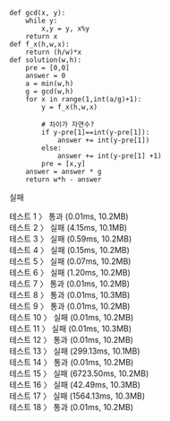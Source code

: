 ```
def gcd(x, y):
    while y:
        x,y = y, x%y
    return x
def f_x(h,w,x):
    return (h/w)*x
def solution(w,h):
    pre = [0,0]
    answer = 0
    a = min(w,h)
    g = gcd(w,h)
    for x in range(1,int(a/g)+1):
        y = f_x(h,w,x)

        # 차이가 자연수?
        if y-pre[1]==int(y-pre[1]):
            answer += int(y-pre[1])
        else:
            answer += int(y-pre[1] +1)
        pre = [x,y]
    answer = answer * g
    return w*h - answer
```
실패

테스트 1 〉	통과 (0.01ms, 10.2MB)<br>
테스트 2 〉	실패 (4.15ms, 10.1MB)<br>
테스트 3 〉	실패 (0.59ms, 10.2MB)<br>
테스트 4 〉	실패 (0.15ms, 10.2MB)<br>
테스트 5 〉	실패 (0.07ms, 10.2MB)<br>
테스트 6 〉	실패 (1.20ms, 10.2MB)<br>
테스트 7 〉	통과 (0.01ms, 10.2MB)<br>
테스트 8 〉	통과 (0.01ms, 10.3MB)<br>
테스트 9 〉	통과 (0.01ms, 10.2MB)<br>
테스트 10 〉	실패 (0.01ms, 10.2MB)<br>
테스트 11 〉	실패 (0.01ms, 10.3MB)<br>
테스트 12 〉	통과 (0.01ms, 10.2MB)<br>
테스트 13 〉	실패 (299.13ms, 10.1MB)<br>
테스트 14 〉	통과 (0.01ms, 10.2MB)<br>
테스트 15 〉	실패 (6723.50ms, 10.2MB)<br>
테스트 16 〉	실패 (42.49ms, 10.3MB)<br>
테스트 17 〉	실패 (1564.13ms, 10.3MB)<br>
테스트 18 〉	통과 (0.01ms, 10.2MB)<br>
